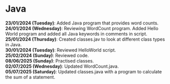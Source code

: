 # Java
<b>23/01/2024 (Tuesday)</b>: Added Java program that provides word counts.  
<b>24/01/2024 (Wednesday)</b>: Reviewing WordCount program. Added Hello World program and added all Java keywords in comments in script.  
<b>25/01/2024 (Thursday)</b>: Created classes.jav to look at different class types in Java.  
<b>30/01/2024 (Tuesday)</b>: Reviewed HelloWorld script.  
<b>25/02/2024 (Sunday)</b>: Reviewed code.  
<b>08/06/2025 (Sunday)</b>: Practised classes.  
<b>02/07/2025 (Wednesday)</b>: Updated WordCount.java.  
<b>05/07/2025 (Saturday)</b>: Updated classes.java with a program to calculate the sum of a statement. 
